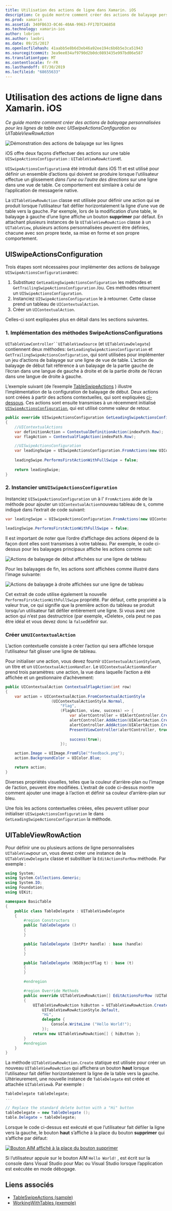 ```yaml
---
title: Utilisation des actions de ligne dans Xamarin. iOS
description: Ce guide montre comment créer des actions de balayage personnalisées pour les lignes de table avec UISwipeActionsConfiguration ou UITableViewRowAction
ms.prod: xamarin
ms.assetid: 340FB633-0C46-40AA-9963-FF17D7CA6858
ms.technology: xamarin-ios
author: lobrien
ms.author: laobri
ms.date: 09/25/2017
ms.openlocfilehash: 41aabb5e8b6d3eb46a92ee194c6b6b5e3ca51943
ms.sourcegitcommit: 3ea9ee034af9790d2b0dc0893435e997bd06e587
ms.translationtype: MT
ms.contentlocale: fr-FR
ms.lasthandoff: 07/30/2019
ms.locfileid: "68655633"
---
```

# <a name="working-with-row-actions-in-xamarinios"></a>Utilisation des actions de ligne dans Xamarin. iOS

_Ce guide montre comment créer des actions de balayage personnalisées pour les lignes de table avec UISwipeActionsConfiguration ou UITableViewRowAction_

![Démonstration des actions de balayage sur les lignes](row-action-images/action02.png)

iOS offre deux façons d’effectuer des actions sur une table `UISwipeActionsConfiguration` : `UITableViewRowAction`et.

`UISwipeActionsConfiguration`a été introduit dans iOS 11 et est utilisé pour définir un ensemble d’actions qui doivent se produire lorsque l’utilisateur effectue un glissement _dans l’une ou l’autre des directions_ sur une ligne dans une vue de table. Ce comportement est similaire à celui de l’application de messagerie native. 

La `UITableViewRowAction` classe est utilisée pour définir une action qui se produit lorsque l’utilisateur fait défiler horizontalement la ligne d’une vue de table vers la gauche.
Par exemple, lors de la modification d’une table, le balayage à gauche d’une ligne affiche un bouton **supprimer** par défaut. En attachant plusieurs instances de la `UITableViewRowAction` classe à un `UITableView`, plusieurs actions personnalisées peuvent être définies, chacune avec son propre texte, sa mise en forme et son propre comportement.


## <a name="uiswipeactionsconfiguration"></a>UISwipeActionsConfiguration

Trois étapes sont nécessaires pour implémenter des actions de balayage `UISwipeActionsConfiguration`avec:

1. Substituez `GetLeadingSwipeActionsConfiguration` les méthodes et `GetTrailingSwipeActionsConfiguration` /ou. Ces méthodes retournent un `UISwipeActionsConfiguration`. 
2. Instanciez `UISwipeActionsConfiguration` le à retourner. Cette classe prend un tableau de `UIContextualAction`.
3. Créer un `UIContextualAction`.

Celles-ci sont expliquées plus en détail dans les sections suivantes.

### <a name="1-implementing-the-swipeactionsconfigurations-methods"></a>1. Implémentation des méthodes SwipeActionsConfigurations

`UITableViewController``UITableViewSource` (et `UITableViewDelegate`) contiennent deux méthodes: `GetLeadingSwipeActionsConfiguration` et `GetTrailingSwipeActionsConfiguration`, qui sont utilisées pour implémenter un jeu d’actions de balayage sur une ligne de vue de table. L’action de balayage de début fait référence à un balayage de la partie gauche de l’écran dans une langue de gauche à droite et de la partie droite de l’écran dans une langue de droite à gauche. 

L’exemple suivant (de l’exemple [TableSwipeActions](https://docs.microsoft.com/samples/xamarin/ios-samples/tableswipeactions) ) illustre l’implémentation de la configuration de balayage de début. Deux actions sont créées à partir des actions contextuelles, qui sont expliquées [ci-dessous](#create-uicontextualaction). Ces actions sont ensuite transmises à un récemment initialisé [`UISwipeActionsConfiguration`](#create-uiswipeactionsconfigurations), qui est utilisé comme valeur de retour.


```csharp
public override UISwipeActionsConfiguration GetLeadingSwipeActionsConfiguration(UITableView tableView, NSIndexPath indexPath)
{
    //UIContextualActions
    var definitionAction = ContextualDefinitionAction(indexPath.Row);
    var flagAction = ContextualFlagAction(indexPath.Row);

    //UISwipeActionsConfiguration
    var leadingSwipe = UISwipeActionsConfiguration.FromActions(new UIContextualAction[] { flagAction, definitionAction });
    
    leadingSwipe.PerformsFirstActionWithFullSwipe = false;
    
    return leadingSwipe;
}  
```

<a name="create-uiswipeactionsconfigurations" />

### <a name="2-instantiate-a-uiswipeactionsconfiguration"></a>2. Instancier un`UISwipeActionsConfiguration`

Instanciez `UISwipeActionsConfiguration` un à l' `FromActions` aide de la méthode pour ajouter un `UIContextualAction`nouveau tableau de s, comme indiqué dans l’extrait de code suivant:

```csharp
var leadingSwipe = UISwipeActionsConfiguration.FromActions(new UIContextualAction[] { flagAction, definitionAction })

leadingSwipe.PerformsFirstActionWithFullSwipe = false;
```

Il est important de noter que l’ordre d’affichage des actions dépend de la façon dont elles sont transmises à votre tableau. Par exemple, le code ci-dessus pour les balayages principaux affiche les actions comme suit:

![Actions de balayage de début affichées sur une ligne de tableau](row-action-images/action03.png)

Pour les balayages de fin, les actions sont affichées comme illustré dans l’image suivante:

![Actions de balayage à droite affichées sur une ligne de tableau](row-action-images/action04.png)

Cet extrait de code utilise également la nouvelle `PerformsFirstActionWithFullSwipe` propriété. Par défaut, cette propriété a la valeur true, ce qui signifie que la première action du tableau se produit lorsqu’un utilisateur fait défiler entièrement une ligne. Si vous avez une action qui n’est pas destructrice (par exemple, «Delete», cela peut ne pas être idéal et vous devez donc la `false`définir sur.

<a name="create-uicontextualaction" />

### <a name="create-a-uicontextualaction"></a>Créer un`UIContextualAction`

L’action contextuelle consiste à créer l’action qui sera affichée lorsque l’utilisateur fait glisser une ligne de tableau.

Pour initialiser une action, vous devez fournir `UIContextualActionStyle`un, un titre et un `UIContextualActionHandler`. Le `UIContextualActionHandler` prend trois paramètres: une action, la vue dans laquelle l’action a été affichée et un gestionnaire d’achèvement:

```csharp
public UIContextualAction ContextualFlagAction(int row)
{
    var action = UIContextualAction.FromContextualActionStyle
                    (UIContextualActionStyle.Normal,
                        "Flag",
                        (FlagAction, view, success) => {
                            var alertController = UIAlertController.Create($"Report {words[row]}?", "", UIAlertControllerStyle.Alert);
                            alertController.AddAction(UIAlertAction.Create("Cancel", UIAlertActionStyle.Cancel, null)); 
                            alertController.AddAction(UIAlertAction.Create("Yes", UIAlertActionStyle.Destructive, null));
                            PresentViewController(alertController, true, null);
                            
                            success(true);
                        });

    action.Image = UIImage.FromFile("feedback.png");
    action.BackgroundColor = UIColor.Blue;

    return action;
}
```

Diverses propriétés visuelles, telles que la couleur d’arrière-plan ou l’image de l’action, peuvent être modifiées. L’extrait de code ci-dessus montre comment ajouter une image à l’action et définir sa couleur d’arrière-plan sur bleu.

Une fois les actions contextuelles créées, elles peuvent utiliser pour initialiser `UISwipeActionsConfiguration` le dans `GetLeadingSwipeActionsConfiguration` la méthode.

## <a name="uitableviewrowaction"></a>UITableViewRowAction

Pour définir une ou plusieurs actions de ligne personnalisées `UITableView`pour un, vous devez créer une instance de la `UITableViewDelegate` classe et substituer la `EditActionsForRow` méthode. Par exemple :

```csharp
using System;
using System.Collections.Generic;
using System.IO;
using Foundation;
using UIKit;

namespace BasicTable
{
    public class TableDelegate : UITableViewDelegate
    {
        #region Constructors
        public TableDelegate ()
        {
        }

        public TableDelegate (IntPtr handle) : base (handle)
        {
        }

        public TableDelegate (NSObjectFlag t) : base (t)
        {
        }

        #endregion

        #region Override Methods
        public override UITableViewRowAction[] EditActionsForRow (UITableView tableView, NSIndexPath indexPath)
        {
            UITableViewRowAction hiButton = UITableViewRowAction.Create (
                UITableViewRowActionStyle.Default,
                "Hi",
                delegate {
                    Console.WriteLine ("Hello World!");
                });
            return new UITableViewRowAction[] { hiButton };
        }
        #endregion
    }
}
```

La méthode `UITableViewRowAction.Create` statique est utilisée pour créer un nouveau `UITableViewRowAction` qui affichera un bouton **haut** lorsque l’utilisateur fait défiler horizontalement la ligne de la table vers la gauche. Ultérieurement, une nouvelle instance de `TableDelegate` est créée et attachée `UITableView`à. Par exemple :

```csharp
TableDelegate tableDelegate;
...

// Replace the standard delete button with a "Hi" button
tableDelegate = new TableDelegate ();
table.Delegate = tableDelegate;

```

Lorsque le code ci-dessus est exécuté et que l’utilisateur fait défiler la ligne vers la gauche, le bouton **haut** s’affiche à la place du bouton **supprimer** qui s’affiche par défaut:

[![](row-action-images/action01.png "Bouton AIM affiché à la place du bouton supprimer")](row-action-images/action01.png#lightbox)

Si l’utilisateur appuie sur le bouton AIM `Hello World!` , est écrit sur la console dans Visual Studio pour Mac ou Visual Studio lorsque l’application est exécutée en mode débogage.



## <a name="related-links"></a>Liens associés

- [TableSwipeActions (sample)](https://docs.microsoft.com/samples/xamarin/ios-samples/tableswipeactions)
- [WorkingWithTables (exemple)](https://docs.microsoft.com/samples/xamarin/ios-samples/workingwithtables)
